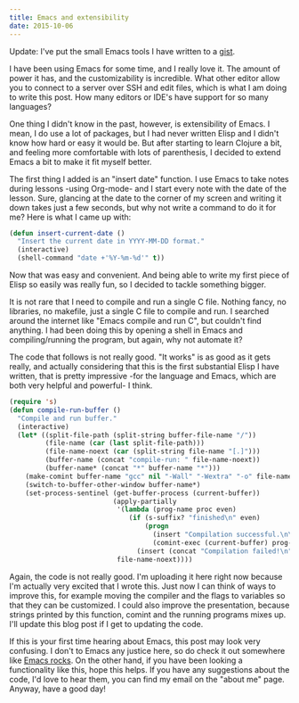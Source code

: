 ```yaml
---
title: Emacs and extensibility
date: 2015-10-06
---
```


Update: I've put the small Emacs tools I have written to a
[gist](https://gist.github.com/91c38ddde617b98ffbcb). 

I have been using Emacs for some time, and I really love it. The
amount of power it has, and the customizability is incredible. What
other editor allow you to connect to a server over SSH and edit files,
which is what I am doing to write this post. How many editors or IDE's
have support for so many languages?

<!--more-->

One thing I didn't know in the past, however, is extensibility of
Emacs. I mean, I do use a lot of packages, but I had never written
Elisp and I didn't know how hard or easy it would be. But after
starting to learn Clojure a bit, and feeling more comfortable with
lots of parenthesis, I decided to extend Emacs a bit to make it fit
myself better.

The first thing I added is an "insert date" function. I use Emacs to
take notes during lessons -using Org-mode- and I start every note with
the date of the lesson. Sure, glancing at the date to the corner of my
screen and writing it down takes just a few seconds, but why not write
a command to do it for me? Here is what I came up with:

```commonlisp
(defun insert-current-date ()
  "Insert the current date in YYYY-MM-DD format."
  (interactive)
  (shell-command "date +'%Y-%m-%d'" t))
```

Now that was easy and convenient. And being able to write my first
piece of Elisp so easily was really fun, so I decided to tackle
something bigger.

It is not rare that I need to compile and run a single C file. Nothing
fancy, no libraries, no makefile, just a single C file to compile and
run. I searched around the internet like "Emacs compile and run C", but
couldn't find anything. I had been doing this by opening a shell in
Emacs and compiling/running the program, but again, why not automate
it?

The code that follows is not really good. "It works" is as good as it
gets really, and actually considering that this is the first
substantial Elisp I have written, that is pretty impressive -for the
language and Emacs, which are both very helpful and powerful- I think.


```commonlisp
(require 's)
(defun compile-run-buffer ()
  "Compile and run buffer."
  (interactive)
  (let* ((split-file-path (split-string buffer-file-name "/"))
         (file-name (car (last split-file-path)))
         (file-name-noext (car (split-string file-name "[.]")))
         (buffer-name (concat "compile-run: " file-name-noext))
         (buffer-name* (concat "*" buffer-name "*")))
    (make-comint buffer-name "gcc" nil "-Wall" "-Wextra" "-o" file-name-noext file-name)
    (switch-to-buffer-other-window buffer-name*)
    (set-process-sentinel (get-buffer-process (current-buffer))
                          (apply-partially
                           '(lambda (prog-name proc even)
                              (if (s-suffix? "finished\n" even)
                                  (progn
                                    (insert "Compilation successful.\n\n")
                                    (comint-exec (current-buffer) prog-name (concat "./" prog-name) nil nil))
                                (insert (concat "Compilation failed!\n" even))))
                           file-name-noext))))
```


Again, the code is not really good. I'm uploading it here right now
because I'm actually very excited that I wrote this. Just now I can
think of ways to improve this, for example moving the compiler and the
flags to variables so that they can be customized. I could also
improve the presentation, because strings printed by this function,
comint and the running programs mixes up. I'll update this blog post
if I get to updating the code.

If this is your first time hearing about Emacs, this post may look
very confusing. I don't to Emacs any justice here, so do check it out
somewhere like [Emacs rocks](http://emacsrocks.com/). On the other
hand, if you have been looking a functionality like this, hope this
helps. If you have any suggestions about the code, I'd love to hear
them, you can find my email on the "about me" page. Anyway, have a
good day!
